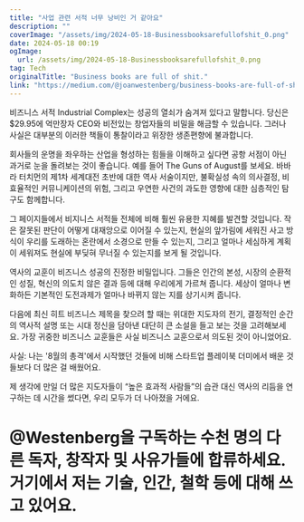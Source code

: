 ```yaml
---
title: "사업 관련 서적 너무 낭비인 거 같아요"
description: ""
coverImage: "/assets/img/2024-05-18-Businessbooksarefullofshit_0.png"
date: 2024-05-18 00:19
ogImage: 
  url: /assets/img/2024-05-18-Businessbooksarefullofshit_0.png
tag: Tech
originalTitle: "Business books are full of shit."
link: "https://medium.com/@joanwestenberg/business-books-are-full-of-shit-802f835962c5"
---
```



비즈니스 서적 Industrial Complex는 성공의 열쇠가 숨겨져 있다고 말합니다. 당신은 $29.95에 억만장자 CEO와 비전있는 창업자들의 비밀을 해금할 수 있습니다. 그러나 사실은 대부분의 이러한 책들이 통찰이라고 위장한 생존편향에 불과합니다.

회사들의 운명을 좌우하는 산업을 형성하는 힘들을 이해하고 싶다면 공항 서점이 아닌 과거로 눈을 돌려보는 것이 좋습니다. 예를 들어 The Guns of August를 보세요. 바바라 터치먼의 제1차 세계대전 초반에 대한 역사 서술이지만, 불확실성 속의 의사결정, 비효율적인 커뮤니케이션의 위험, 그리고 우연한 사건의 과도한 영향에 대한 심층적인 탐구도 함께합니다.

그 페이지들에서 비지니스 서적들 전체에 비해 훨씬 유용한 지혜를 발견할 것입니다. 작은 잘못된 판단이 어떻게 대재앙으로 이어질 수 있는지, 현실의 앞가림에 세워진 사고 방식이 우리를 도래하는 혼란에서 소경으로 만들 수 있는지, 그리고 얼마나 세심하게 계획이 세워져도 현실에 부딪혀 무너질 수 있는지를 보게 될 것입니다.

역사의 교훈이 비즈니스 성공의 진정한 비밀입니다. 그들은 인간의 본성, 시장의 순환적인 성질, 혁신의 의도치 않은 결과 등에 대해 우리에게 가르쳐 줍니다. 세상이 얼마나 변화하든 기본적인 도전과제가 얼마나 바뀌지 않는 지를 상기시켜 줍니다.

<div class="content-ad"></div>

다음에 최신 히트 비즈니스 제목을 찾으려 할 때는 위대한 지도자의 전기, 결정적인 순간의 역사적 설명 또는 시대 정신을 담아낸 대단히 큰 소설을 들고 보는 것을 고려해보세요. 가장 귀중한 비즈니스 교훈들은 사실 비즈니스 교훈으로서 의도된 것이 아니었어요.

사실: 나는 '8월의 총격'에서 시작했던 것들에 비해 스타트업 플레이북 더미에서 배운 것들보다 더 많은 걸 배웠어요.

제 생각에 만일 더 많은 지도자들이 “높은 효과적 사람들”의 습관 대신 역사의 리듬을 연구하는 데 시간을 썼다면, 우리 모두가 더 나아졌을 거에요.

# @Westenberg을 구독하는 수천 명의 다른 독자, 창작자 및 사유가들에 합류하세요. 거기에서 저는 기술, 인간, 철학 등에 대해 쓰고 있어요.